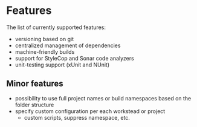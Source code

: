 # Features

The list of currently supported features:

- versioning based on git
- centralized management of dependencies
- machine-friendly builds
- support for StyleCop and Sonar code analyzers
- unit-testing support (xUnit and NUnit)

## Minor features

- possibility to use full project names or build namespaces based on the folder structure
- specify custom configuration per each workstead or project
  - custom scripts, suppress namespace, etc.
